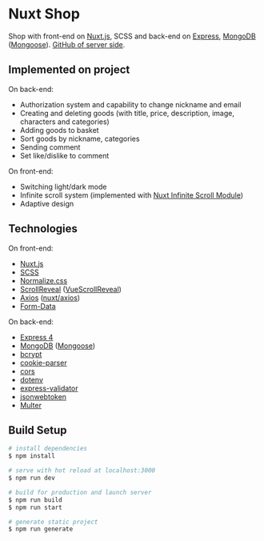 # Nuxt Shop

Shop with front-end on [Nuxt.js](https://nuxtjs.org), SCSS and back-end on [Express](https://expressjs.com), [MongoDB](https://www.mongodb.com) ([Mongoose](https://mongoose.js)). [GitHub of server side](https://github.com/Lothering0/nuxt-shop-server).

## Implemented on project

On back-end:

* Authorization system and capability to change nickname and email
* Creating and deleting goods (with title, price, description, image, characters and categories)
* Adding goods to basket
* Sort goods by nickname, categories
* Sending comment
* Set like/dislike to comment

On front-end:

* Switching light/dark mode
* Infinite scroll system (implemented with [Nuxt Infinite Scroll Module](nuxt-infinite-scroll-module))
* Adaptive design

## Technologies

On front-end:

* [Nuxt.js](https://nuxtjs.org)
* [SCSS](https://sass-lang.com)
* [Normalize.css](https://necolas.github.io/normalize.css/)
* [ScrollReveal](https://scrollrevealjs.org) ([VueScrollReveal](https://www.npmjs.com/package/vue-scroll-reveal))
* [Axios](https://axios-http.com) ([nuxt/axios](https://axios.nuxtjs.org))
* [Form-Data](https://www.npmjs.com/package/form-data)

On back-end:

* [Express 4](https://expressjs.com)
* [MongoDB](https://mongoose.js) ([Mongoose](https://mongoose.js))
* [bcrypt](https://www.npmjs.com/package/bcrypt)
* [cookie-parser](https://www.npmjs.com/package/bcrypt)
* [cors](https://www.npmjs.com/package/cors)
* [dotenv](https://www.npmjs.com/package/dotenv)
* [express-validator](https://express-validator.github.io/docs/)
* [jsonwebtoken](https://www.npmjs.com/package/jsonwebtoken)
* [Multer](https://www.npmjs.com/package/multer)

## Build Setup

```bash
# install dependencies
$ npm install

# serve with hot reload at localhost:3000
$ npm run dev

# build for production and launch server
$ npm run build
$ npm run start

# generate static project
$ npm run generate
```